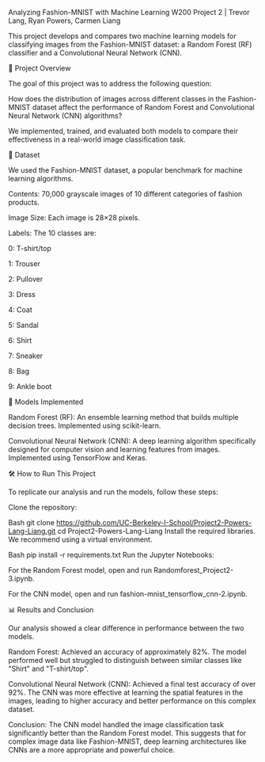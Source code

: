 Analyzing Fashion-MNIST with Machine Learning
W200 Project 2 | Trevor Lang, Ryan Powers, Carmen Liang

This project develops and compares two machine learning models for classifying images from the Fashion-MNIST dataset: a Random Forest (RF) classifier and a Convolutional Neural Network (CNN).

📖 Project Overview

The goal of this project was to address the following question:

How does the distribution of images across different classes in the Fashion-MNIST dataset affect the performance of Random Forest and Convolutional Neural Network (CNN) algorithms?

We implemented, trained, and evaluated both models to compare their effectiveness in a real-world image classification task.

💾 Dataset

We used the Fashion-MNIST dataset, a popular benchmark for machine learning algorithms.

Contents: 70,000 grayscale images of 10 different categories of fashion products.

Image Size: Each image is 28×28 pixels.

Labels: The 10 classes are:

0: T-shirt/top

1: Trouser

2: Pullover

3: Dress

4: Coat

5: Sandal

6: Shirt

7: Sneaker

8: Bag

9: Ankle boot

🤖 Models Implemented

Random Forest (RF): An ensemble learning method that builds multiple decision trees. Implemented using scikit-learn.

Convolutional Neural Network (CNN): A deep learning algorithm specifically designed for computer vision and learning features from images. Implemented using TensorFlow and Keras.

🛠️ How to Run This Project

To replicate our analysis and run the models, follow these steps:

Clone the repository:

Bash
git clone https://github.com/UC-Berkeley-I-School/Project2-Powers-Lang-Liang.git
cd Project2-Powers-Lang-Liang
Install the required libraries. We recommend using a virtual environment.

Bash
pip install -r requirements.txt
Run the Jupyter Notebooks:

For the Random Forest model, open and run Randomforest_Project2-3.ipynb.

For the CNN model, open and run fashion-mnist_tensorflow_cnn-2.ipynb.

📊 Results and Conclusion

Our analysis showed a clear difference in performance between the two models.

Random Forest: Achieved an accuracy of approximately 82%. The model performed well but struggled to distinguish between similar classes like "Shirt" and "T-shirt/top".

Convolutional Neural Network (CNN): Achieved a final test accuracy of over 92%. The CNN was more effective at learning the spatial features in the images, leading to higher accuracy and better performance on this complex dataset.

Conclusion: The CNN model handled the image classification task significantly better than the Random Forest model. This suggests that for complex image data like Fashion-MNIST, deep learning architectures like CNNs are a more appropriate and powerful choice.
